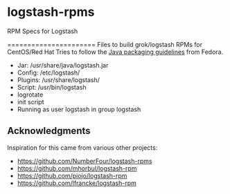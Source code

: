 logstash-rpms
=============

RPM Specs for Logstash

======================
Files to build grok/logstash RPMs for CentOS/Red Hat
Tries to follow the [Java packaging guidelines](https://fedoraproject.org/wiki/Packaging:Java) from Fedora.

* Jar: /usr/share/java/logstash.jar
* Config: /etc/logstash/
* Plugins: /usr/share/logstash/
* Script: /usr/bin/logstash
* logrotate
* init script
* Running as user logstash in group logstash

Acknowledgments
---------------

Inspiration for this came from various other projects:
* https://github.com/NumberFour/logstash-rpms
* https://github.com/mhorbul/logstash-rpm
* https://github.com/piojo/logstash-rpm
* https://github.com/lfrancke/logstash-rpm

